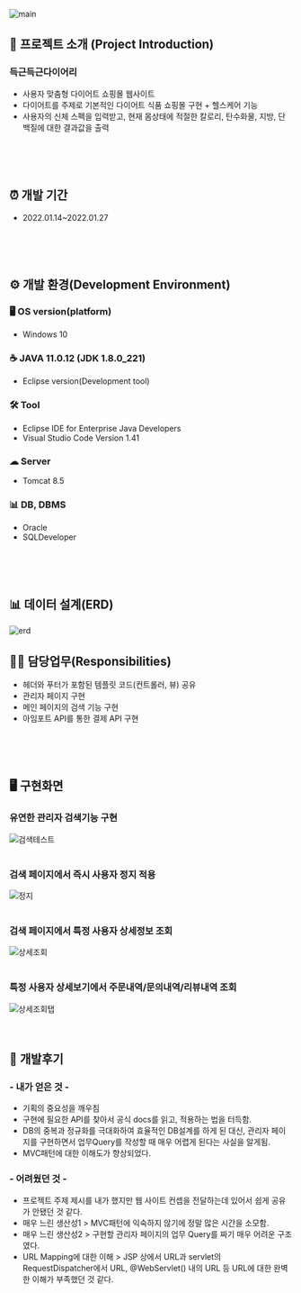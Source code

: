![main](https://user-images.githubusercontent.com/93513959/153731734-64723ed3-4704-44c2-ad16-98f28c255569.JPG)

## 📌 프로젝트 소개 (Project Introduction)
### 득근득근다이어리
- 사용자 맞춤형 다이어트 쇼핑몰 웹사이트
- 다이어트를 주제로 기본적인 다이어트 식품 쇼핑몰 구현 + 헬스케어 기능
- 사용자의 신체 스펙을 입력받고, 현재 몸상태에 적절한 칼로리, 탄수화물, 지방, 단백질에 대한 결과값을 출력


<br><br><br>
## ⏰ 개발 기간
- 2022.01.14~2022.01.27

<br><br><br>
## ⚙ 개발 환경(Development Environment)
### 🖥 OS version(platform)
- Windows 10
### ☕ JAVA 11.0.12 (JDK 1.8.0_221)
- Eclipse version(Development tool)
### 🛠︎ Tool
- Eclipse IDE for Enterprise Java Developers
- Visual Studio Code Version 1.41
### ☁ Server
- Tomcat 8.5
### 📊 DB, DBMS
- Oracle
- SQLDeveloper

<br><br><br>
## 📊 데이터 설계(ERD)
![erd](https://user-images.githubusercontent.com/93513959/153732167-8f155d43-2718-43a2-9391-246202db04aa.JPG)



## 🙋‍♂ 담당업무(Responsibilities)
- 헤더와 푸터가 포함된 템플릿 코드(컨트롤러, 뷰) 공유
- 관리자 페이지 구현
- 메인 페이지의 검색 기능 구현
- 아임포트 API를 통한 결제 API 구현

<br><br><br>
## 🖥 구현화면
### 유연한 관리자 검색기능 구현
![검색테스트](https://user-images.githubusercontent.com/93513959/153732782-e52b7e3e-0c51-418f-aff5-ade10d30f497.gif)
<br><br>
### 검색 페이지에서 즉시 사용자 정지 적용
![정지](https://user-images.githubusercontent.com/93513959/153732570-c9d05264-032d-4495-af06-3b3f74ae4164.gif)
<br><br>
### 검색 페이지에서 특정 사용자 상세정보 조회
![상세조회](https://user-images.githubusercontent.com/93513959/153732783-e4a352b6-6f1d-4a88-ac3b-900ab4a3b9fe.gif)
<br><br>
### 특정 사용자 상세보기에서 주문내역/문의내역/리뷰내역 조회
![상세조회탭](https://user-images.githubusercontent.com/93513959/153732784-293e8f65-365a-406f-aad0-7ad22ed0ae52.gif)
<br><br><br>
## 📝 개발후기
### \- 내가 얻은 것 -
- 기획의 중요성을 깨우침
- 구현에 필요한 API를 찾아서 공식 docs를 읽고, 적용하는 법을 터득함.
- DB의 중복과 정규화를 극대화하여 효율적인 DB설계를 하게 된 대신, 관리자 페이지를 구현하면서 업무Query를 작성할 때 매우 어렵게 된다는 사실을 알게됨.
- MVC패턴에 대한 이해도가 향상되었다.


### \- 어려웠던 것 -
- 프로젝트 주제 제시를 내가 했지만 웹 사이트 컨셉을 전달하는데 있어서 쉽게 공유가 안됐던 것 같다.
- 매우 느린 생산성1 > MVC패턴에 익숙하지 않기에 정말 많은 시간을 소모함.
- 매우 느린 생산성2 > 구현할 관리자 페이지의 업무 Query를 짜기 매우 어려운 구조였다.
- URL Mapping에 대한 이해 > JSP 상에서 URL과 servlet의 RequestDispatcher에서 URL, @WebServlet() 내의 URL 등 URL에 대한 완벽한 이해가 부족했던 것 같다.

<br><br><br>
